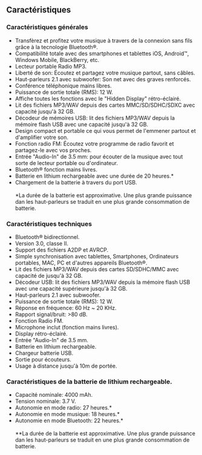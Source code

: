 ## Caractéristiques

### Caractéristiques générales

 
- Transfèrez et profitez votre musique à travers de la connexion sans fils grâce à la tecnologie Bluetooth®.
- Compatibilité totale avec des smartphones et tablettes iOS, Android™, Windows Mobile, BlackBerry, etc.
- Lecteur portable Radio MP3.
- Liberté de son: Écoutez et partagez votre musique partout, sans câbles.
- Haut-parleurs 2.1 avec subwoofer: Son net avec des graves renforcés.
- Conférence téléphonique mains libres.
- Puissance de sortie totale (RMS): 12 W.
- Affiche toutes les fonctions avec le "Hidden Display" rétro-éclairé.
- Lit des fichiers MP3/WAV depuis des cartes MMC/SD/SDHC/SDXC avec capacité jusqu'à 32 GB.
- Décodeur de mémoires USB: lit des fichiers MP3/WAV depuis la mémoire flash USB avec une capacité jusqu'à 32 GB.
- Design compact et portable ce qui vous permet de l'emmener partout et d'amplifier votre son.
- Fonction radio FM: Écoutez votre programme de radio favorit et partagez-le avec vos proches.
- Entrée "Audio-In" de 3.5 mm: pour écouter de la musique avec tout sorte de lecteur portable ou d'ordinateur.
- Bluetooth® fonction mains livres.
- Batterie en lithium rechargeable avec une durée de 20 heures.*
- Chargement de la batterie à travers du port USB.
<br/><br/>
*La durée  de la batterie est approximative. Une plus grande puissance dan les haut-parleurs se traduit en une plus grande consommation de batterie.

### Caractéristiques techniques

- Bluetooth® bidirectionnel.
- Version 3.0, classe II.
- Support des fichiers A2DP et AVRCP.
- Simple synchronisation avec tablettes, Smartphones, Ordinateurs portables, MAC, PC et d'autres appareils Bluetooth®.
- Lit des fichiers MP3/WAV depuis des cartes SD/SDHC/MMC avec capacité de jusqu'à 32 GB.
- Décodeur USB: lit des fichiers MP3/WAV depuis la mémoire flash USB avec une capacité supérieure jusqu'à 32 GB.
- Haut-parleurs 2.1 avec subwoofer.
- Puissance de sortie totale (RMS): 12 W.
- Réponse en fréquence: 60 Hz ~ 20 KHz.
- Rapport signal/bruit: >80 dB.
- Fonction Radio FM.
- Microphone inclut (fonction mains livres).
- Display rétro-éclairé.
- Entrée "Audio-In" de 3.5 mm.
- Batterie en lithium rechargeable.
- Chargeur batterie USB.
- Sortie pour écouteurs.
- Usage à distance jusqu'à 10m de portée.


### Caractéristiques de la batterie de lithium rechargeable.

- Capacité nominale: 4000 mAh.
- Tension nominale: 3.7 V.
- Autonomie en mode radio: 27 heures.*
- Autonomie en mode musique: 18 heures.*
- Autonomie en mode Bluetooth: 22 heures.*
<br/><br/>
 **La durée  de la batterie est approximative. Une plus grande puissance dan les haut-parleurs se traduit en une plus grande consommation de batterie.
